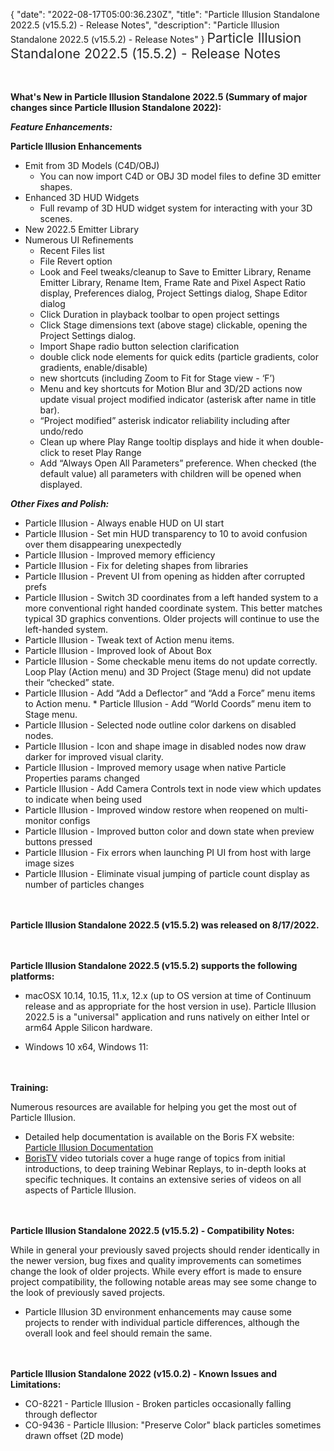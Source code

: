 {
"date": "2022-08-17T05:00:36.230Z",
  "title": "Particle Illusion Standalone 2022.5 (v15.5.2) - Release Notes",
  "description": "Particle Illusion Standalone 2022.5 (v15.5.2) - Release Notes"
}
<span style="color: rgb(40, 40, 40); font-size: 1.5em; word-spacing: 0.5px;">Particle Illusion Standalone 2022.5 (15.5.2) - Release Notes</span>

<span style="font-size: 1rem;"> </span>

**What's New in Particle Illusion Standalone 2022.5 (Summary of major changes since Particle Illusion Standalone 2022):**

**_Feature Enhancements:_**

**Particle Illusion Enhancements**

* Emit from 3D Models (C4D/OBJ)
  * You can now import C4D or OBJ 3D model files to define 3D emitter shapes.
* Enhanced 3D HUD Widgets
  * Full revamp of 3D HUD widget system for interacting with your 3D scenes.
* New 2022.5 Emitter Library
* Numerous UI Refinements
  * Recent Files list
  * File Revert option
  * Look and Feel tweaks/cleanup to Save to Emitter Library, Rename Emitter Library, Rename Item, Frame Rate and Pixel Aspect Ratio display, Preferences dialog, Project Settings dialog, Shape Editor dialog
  * Click Duration in playback toolbar to open project settings
  * Click Stage dimensions text (above stage) clickable, opening the Project Settings dialog.
  * Import Shape radio button selection clarification
  * double click node elements for quick edits (particle gradients, color gradients, enable/disable)
  * new shortcuts (including Zoom to Fit for Stage view - ‘F’)
  * Menu and key shortcuts for Motion Blur and 3D/2D actions now update visual project modified indicator (asterisk after name in title bar).
  * “Project modified” asterisk indicator reliability including after undo/redo
  * Clean up where Play Range tooltip displays and hide it when double-click to reset Play Range
  * Add “Always Open All Parameters” preference. When checked (the default value) all parameters with children will be opened when displayed.




**_Other Fixes and Polish:_**

* Particle Illusion - Always enable HUD on UI start
* Particle Illusion - Set min HUD transparency to 10 to avoid confusion over them disappearing unexpectedly
* Particle Illusion - Improved memory efficiency
* Particle Illusion - Fix for deleting shapes from libraries
* Particle Illusion - Prevent UI from opening as hidden after corrupted prefs
* Particle Illusion - Switch 3D coordinates from a left handed system to a more conventional right handed coordinate system. This better matches typical 3D graphics conventions.  Older projects will continue to use the left-handed system.
* Particle Illusion - Tweak text of Action menu items.
* Particle Illusion - Improved look of About Box
* Particle Illusion - Some checkable menu items do not update correctly. Loop Play (Action menu) and 3D Project (Stage menu) did not update their “checked” state.
* Particle Illusion - Add “Add a Deflector” and “Add a Force” menu items to Action menu. * Particle Illusion - Add “World Coords” menu item to Stage menu.
* Particle Illusion - Selected node outline color darkens on disabled nodes.
* Particle Illusion - Icon and shape image in disabled nodes now draw darker for improved visual clarity.
* Particle Illusion - Improved memory usage when native Particle Properties params changed
* Particle Illusion - Add Camera Controls text in node view which updates to indicate when being used
* Particle Illusion - Improved window restore when reopened on multi-monitor configs
* Particle Illusion - Improved button color and down state when preview buttons pressed
* Particle Illusion - Fix errors when launching PI UI from host with large image sizes
* Particle Illusion - Eliminate visual jumping of particle count display as number of particles changes

<span style="font-size: 1rem;"> </span>

**Particle Illusion Standalone 2022.5 (v15.5.2) was released on 8/17/2022.**

<span style="font-size: 1rem;"> </span>

**Particle Illusion Standalone 2022.5 (v15.5.2) supports the following platforms:**

* macOSX 10.14, 10.15, 11.x, 12.x (up to OS version at time of Continuum release and as appropriate for the host version in use).  Particle Illusion 2022.5 is a "universal" application and runs natively on either Intel or arm64 Apple Silicon hardware.

* Windows 10 x64, Windows 11:

<span style="font-size: 1rem;"> </span>

**Training:**

Numerous resources are available for helping you get the most out of Particle Illusion.

* Detailed help documentation is available on the Boris FX website: [Particle Illusion Documentation](/documentation/continuum/bcc-particle-illusion/ "BCC Help Documentation")
* [BorisTV](/videos/) video tutorials cover a huge range of topics from initial introductions, to deep training Webinar Replays, to in-depth looks at specific techniques.  It contains an extensive series of videos on all aspects of Particle Illusion.

<span style="font-size: 1rem;"> </span>

**Particle Illusion Standalone 2022.5 (v15.5.2) - Compatibility Notes:**

While in general your previously saved projects should render identically in the newer version, bug fixes and quality improvements can sometimes change the look of older projects. While every effort is made to ensure project compatibility, the following notable areas may see some change to the look of previously saved projects.

* Particle Illusion 3D environment enhancements may cause some projects to render with individual particle differences, although the overall look and feel should remain the same.

<span style="font-size: 1rem;"> </span>

**Particle Illusion Standalone 2022 (v15.0.2) - Known Issues and Limitations:**

* CO-8221 - Particle Illusion - Broken particles occasionally falling through deflector
* CO-9436 - Particle Illusion: "Preserve Color" black particles sometimes drawn offset (2D mode)


<div id="ext-gen9245"> </div>